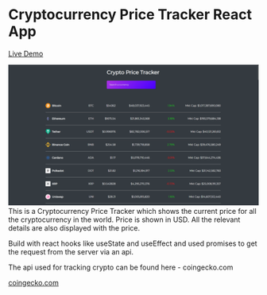 # Cryptocurrency Price Tracker React App

[Live Demo](https://competent-liskov-942e07.netlify.app/)

<img src="./Screenshot (842).png" alt="the screenshot of the app large screen"/>
This is a Cryptocurrency Price Tracker which shows the current price for all the cryptocurrency in the world. Price is shown in USD. All the relevant details are also displayed with the price.

Build with react hooks like useState and useEffect and used promises to get the request from the server via an api. 

The api used for tracking crypto can be found here - coingecko.com

[coingecko.com](https://coingecko.com/)
